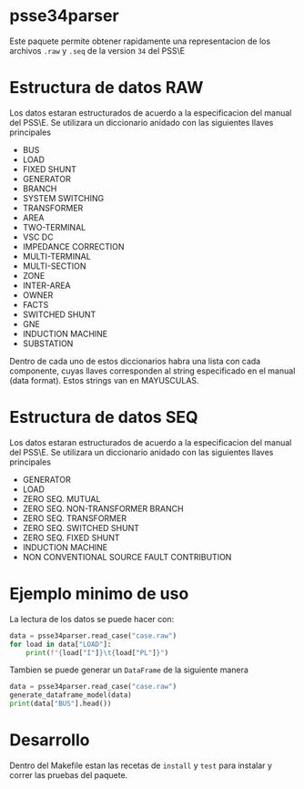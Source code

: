 # psse34parser

Este paquete permite obtener rapidamente una representacion de los archivos `.raw` y `.seq` de la version `34` del PSS\\E

# Estructura de datos RAW
Los datos estaran estructurados de acuerdo a la especificacion del manual del PSS\\E. Se utilizara un diccionario anidado con las siguientes llaves principales
* BUS
* LOAD
* FIXED SHUNT
* GENERATOR
* BRANCH
* SYSTEM SWITCHING
* TRANSFORMER
* AREA
* TWO-TERMINAL
* VSC DC
* IMPEDANCE CORRECTION
* MULTI-TERMINAL
* MULTI-SECTION
* ZONE
* INTER-AREA
* OWNER
* FACTS
* SWITCHED SHUNT
* GNE
* INDUCTION MACHINE
* SUBSTATION

Dentro de cada uno de estos diccionarios habra una lista con cada componente, cuyas llaves corresponden al string especificado en el manual (data format). Estos strings van en MAYUSCULAS.

# Estructura de datos SEQ
Los datos estaran estructurados de acuerdo a la especificacion del manual del PSS\\E. Se utilizara un diccionario anidado con las siguientes llaves principales
* GENERATOR
* LOAD
* ZERO SEQ. MUTUAL
* ZERO SEQ. NON-TRANSFORMER BRANCH
* ZERO SEQ. TRANSFORMER
* ZERO SEQ. SWITCHED SHUNT
* ZERO SEQ. FIXED SHUNT
* INDUCTION MACHINE
* NON CONVENTIONAL SOURCE FAULT CONTRIBUTION

# Ejemplo minimo de uso
La lectura de los datos se puede hacer con:

```python
data = psse34parser.read_case("case.raw")
for load in data["LOAD"]:
    print(f"{load["I"]}\t{load["PL"]}")
```

Tambien se puede generar un `DataFrame` de la siguiente manera
```python
data = psse34parser.read_case("case.raw")
generate_dataframe_model(data)
print(data["BUS"].head())
```

# Desarrollo
Dentro del Makefile estan las recetas de `install` y `test` para instalar y correr las pruebas del paquete.
